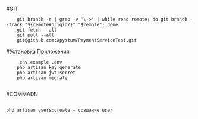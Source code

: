 
#GIT
```
    git branch -r | grep -v '\->' | while read remote; do git branch --track "${remote#origin/}" "$remote"; done
    git fetch --all
    git pull --all
    git@github.com:Xpystum/PaymentServiceTest.git

```

#Установка Приложения
```
    .env.example .env
    php artisan key:generate
    php artisan jwt:secret
    php artisan migrate
    
```

#COMMADN
```

php artisan users:create - создание user

```
